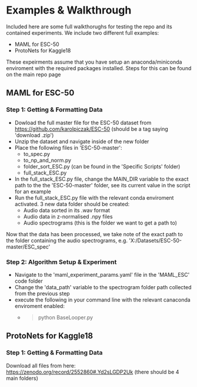 # Examples & Walkthrough
Included here are some full walkthorughs for testing the repo and its contained experiments. We include two different full examples:
  - MAML for ESC-50
  - ProtoNets for Kaggle18

These expeirments assume that you have setup an anaconda/miniconda enviroment with the required packages installed. Steps for this can be found on the main repo page

## MAML for ESC-50
### Step 1: Getting & Formatting Data
  - Dowload the full master file for the ESC-50 dataset from https://github.com/karolpiczak/ESC-50 (should be a tag saying 'download .zip')
  - Unzip the dataset and navigate inside of the new folder
  - Place the following files in 'ESC-50-master':
    - to_spec.py
    - to_np_and_norm.py
    - folder_sort_ESC.py (can be found in the 'Specific Scripts' folder)
    - full_stack_ESC.py
  - In the full_stack_ESC.py file, change the MAIN_DIR variable to the exact path to the the 'ESC-50-master' folder, see its current value in the script for an example 
  - Run the full_stack_ESC.py file with the relevant conda enviroment activated. 3 new data folder should be created:
    -  Audio data sorted in its .wav format
    -  Audio data in z-normalised .npy files 
    -  Audio spectrograms (this is the folder we want to get a path to)

Now that the data has been processed, we take note of the exact path to the folder containing the audio spectrograms, e.g. 'X:/Datasets/ESC-50-master/ESC_spec'

### Step 2: Algorithm Setup & Experiment
  - Navigate to the 'maml_experiment_params.yaml' file in the 'MAML_ESC' code folder
  - Change the 'data_path' variable to the spectrogram folder path collected from the previous step
  - execute the following in your command line with the relevant canaconda enviroment enabled:
    - > python BaseLooper.py



## ProtoNets for Kaggle18
### Step 1: Getting & Formatting Data
Download all files from here: https://zenodo.org/record/2552860#.Yd2sLGDP2Uk (there should be 4 main folders)
